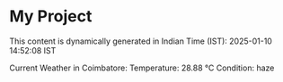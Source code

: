 # My Project

This content is dynamically generated in Indian Time (IST): 2025-01-10 14:52:08 IST


Current Weather in Coimbatore:
Temperature: 28.88 °C
Condition: haze
